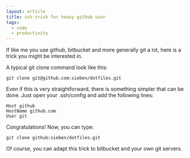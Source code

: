 ```yaml
---
layout: article
title: ssh trick for heavy github user
tags:
  - code
  - productivity
---
```


If like me you use github, bitbucket and more generally git a lot, here
is a trick you might be interested in.

A typical git clone command look like this:

    git clone git@github.com:sieben/dotfiles.git

Even if this is very straightforward, there is something simpler that
can be done. Just open your .ssh/config and add the following lines:

    Host github
    HostName github.com
    User git

Congratulations! Now, you can type:

    git clone github:sieben/dotfiles.git

Of course, you can adapt this trick to bitbucket and your own git
servers.
